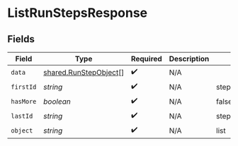 # ListRunStepsResponse


## Fields

| Field                                                          | Type                                                           | Required                                                       | Description                                                    | Example                                                        |
| -------------------------------------------------------------- | -------------------------------------------------------------- | -------------------------------------------------------------- | -------------------------------------------------------------- | -------------------------------------------------------------- |
| `data`                                                         | [shared.RunStepObject](../../models/shared/runstepobject.md)[] | :heavy_check_mark:                                             | N/A                                                            |                                                                |
| `firstId`                                                      | *string*                                                       | :heavy_check_mark:                                             | N/A                                                            | step_hLBK7PXBv5Lr2NQT7KLY0ag1                                  |
| `hasMore`                                                      | *boolean*                                                      | :heavy_check_mark:                                             | N/A                                                            | false                                                          |
| `lastId`                                                       | *string*                                                       | :heavy_check_mark:                                             | N/A                                                            | step_QLoItBbqwyAJEzlTy4y9kOMM                                  |
| `object`                                                       | *string*                                                       | :heavy_check_mark:                                             | N/A                                                            | list                                                           |